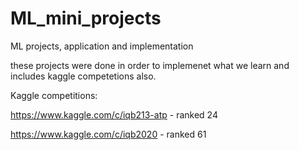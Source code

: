 # ML_mini_projects
ML projects, application and implementation

these projects were done in order to implemenet what we learn and includes kaggle competetions also.


Kaggle competitions:

https://www.kaggle.com/c/iqb213-atp - ranked 24

https://www.kaggle.com/c/iqb2020 - ranked 61
